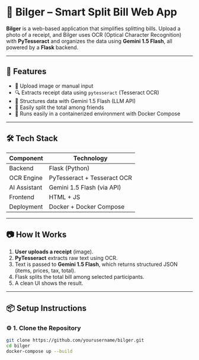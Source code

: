# 💸 Bilger – Smart Split Bill Web App

**Bilger** is a web-based application that simplifies splitting bills. Upload a photo of a receipt, and Bilger uses OCR (Optical Character Recognition) with **PyTesseract** and organizes the data using **Gemini 1.5 Flash**, all powered by a **Flask** backend.

---

## 🚀 Features

- 📸 Upload image or manual input
- 🔍 Extracts receipt data using `pytesseract` (Tesseract OCR)
- 🧠 Structures data with Gemini 1.5 Flash (LLM API)
- 👥 Easily split the total among friends
- 🐳 Runs easily in a containerized environment with Docker Compose

---

## 🛠️ Tech Stack

| Component     | Technology                    |
|---------------|-------------------------------|
| Backend       | Flask (Python)                |
| OCR Engine    | PyTesseract + Tesseract OCR   |
| AI Assistant  | Gemini 1.5 Flash (via API)    |
| Frontend      | HTML + JS                     |
| Deployment    | Docker + Docker Compose       |

---

## 📷 How It Works

1. **User uploads a receipt** (image).
2. **PyTesseract** extracts raw text using OCR.
3. Text is passed to **Gemini 1.5 Flash**, which returns structured JSON (items, prices, tax, total).
4. Flask splits the total bill among selected participants.
5. A clean UI shows the result.

---

## 📦 Setup Instructions

### ⚙️ 1. Clone the Repository

```bash
git clone https://github.com/yourusername/bilger.git
cd bilger
docker-compose up --build
```
